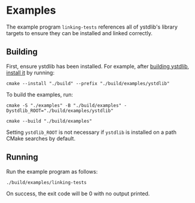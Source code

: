 # Examples

The example program `linking-tests` references all of ystdlib's library targets to ensure they can
be installed and linked correctly.

## Building

First, ensure ystdlib has been installed. For example, after
[building ystdlib](../README.md#building), [install it](../README.md#installing) by running:

```shell
cmake --install "./build" --prefix "./build/examples/ystdlib"
```

To build the examples, run:

```shell
cmake -S "./examples" -B "./build/examples" -Dystdlib_ROOT="./build/examples/ystdlib"

cmake --build "./build/examples"
```

Setting `ystdlib_ROOT` is not necessary if `ystdlib` is installed on a path CMake searches by
default.

## Running

Run the example program as follows:

```shell
./build/examples/linking-tests
```

On success, the exit code will be 0 with no output printed.
